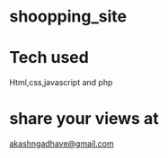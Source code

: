 # shoopping_site 
# Tech used
Html,css,javascript and php

# share your views at
akashngadhave@gmail.com

